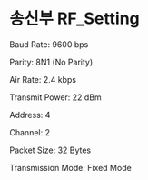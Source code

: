 # 송신부 RF_Setting 
Baud Rate: 9600 bps

Parity: 8N1 (No Parity)

Air Rate: 2.4 kbps

Transmit Power: 22 dBm

Address: 4

Channel: 2

Packet Size: 32 Bytes

Transmission Mode: Fixed Mode
